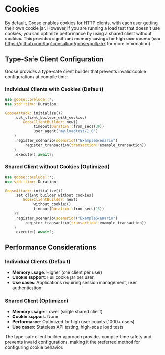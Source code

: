# Cookies

By default, Goose enables cookies for HTTP clients, with each user getting their own cookie jar. However, if you are running a load test that doesn't use cookies, you can optimize performance by using a shared client without cookies. This provides significant memory savings for high user counts (see https://github.com/tag1consulting/goose/pull/557 for more information).

## Type-Safe Client Configuration

Goose provides a type-safe client builder that prevents invalid cookie configurations at compile time:

### Individual Clients with Cookies (Default)
```rust
use goose::prelude::*;
use std::time::Duration;

GooseAttack::initialize()?
    .set_client_builder_with_cookies(
        GooseClientBuilder::new()
            .timeout(Duration::from_secs(30))
            .user_agent("my-loadtest/1.0")
    )
    .register_scenario(scenario!("ExampleScenario")
        .register_transaction(transaction!(example_transaction))
    )
    .execute().await?;
```

### Shared Client without Cookies (Optimized)
```rust
use goose::prelude::*;
use std::time::Duration;

GooseAttack::initialize()?
    .set_client_builder_without_cookies(
        GooseClientBuilder::new()
            .without_cookies()
            .timeout(Duration::from_secs(15))
    )?
    .register_scenario(scenario!("ExampleScenario")
        .register_transaction(transaction!(example_transaction))
    )
    .execute().await?;
```

## Performance Considerations

### Individual Clients (Default)
- **Memory usage**: Higher (one client per user)
- **Cookie support**: Full cookie jar per user
- **Use cases**: Applications requiring session management, user authentication

### Shared Client (Optimized)
- **Memory usage**: Lower (single shared client)
- **Cookie support**: None
- **Performance**: Optimized for high user counts (1000+ users)
- **Use cases**: Stateless API testing, high-scale load tests

The type-safe client builder approach provides compile-time safety and prevents invalid configurations, making it the preferred method for configuring cookie behavior.

